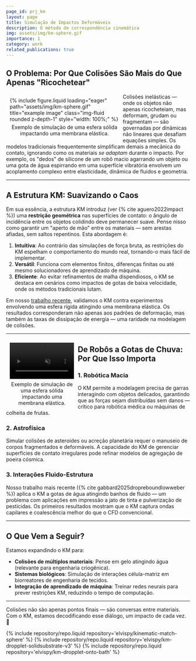 ```yaml
---
page_id: prj_km
layout: page
title: Simulação de Impactos Deformáveis
description: O método de correspondência cinemática
img: assets/img/km-sphere.gif
importance: 1
category: work
related_publications: true
---
```


## O Problema: Por Que Colisões São Mais do Que Apenas "Ricochetear"

<figure style="float: left; margin: 10px; max-width: 300px;">
    {% include figure.liquid loading="eager" path="assets/img/km-sphere.gif" title="example image" class="img-fluid rounded z-depth-1" style="width: 100%;" %}
    <figcaption style="text-align: center; margin-top: 5px;">
        Exemplo de simulação de uma esfera sólida impactando uma membrana elástica.
    </figcaption>
</figure>

Colisões inelásticas — onde os objetos não apenas ricocheteiam, mas deformam, grudam ou fragmentam — são governadas por dinâmicas não lineares que desafiam equações simples. Os modelos tradicionais frequentemente simplificam demais a mecânica do contato, ignorando como os materiais _se adaptam_ durante o impacto. Por exemplo, os "dedos" de silicone de um robô macio agarrando um objeto ou uma gota de água espirrando em uma superfície vibratória envolvem um acoplamento complexo entre elasticidade, dinâmica de fluidos e geometria.

---

## A Estrutura KM: Suavizando o Caos

Em sua essência, a estrutura KM introduz (ver {% cite aguero2022impact %}) uma **restrição geométrica** nas superfícies de contato: o ângulo de incidência entre os objetos colidindo deve permanecer suave. Pense nisso como garantir um "aperto de mão" entre os materiais — sem arestas afiadas, sem saltos repentinos. Esta abordagem é:

1.  **Intuitiva**: Ao contrário das simulações de força bruta, as restrições do KM espelham o comportamento do mundo real, tornando-o mais fácil de implementar.
2.  **Versátil**: Funciona com elementos finitos, diferenças finitas ou até mesmo solucionadores de aprendizado de máquina.
3.  **Eficiente**: Ao evitar refinamentos de malha dispendiosos, o KM se destaca em cenários como impactos de gotas de baixa velocidade, onde os métodos tradicionais lutam.

Em nosso [trabalho recente](https://royalsocietypublishing.org/doi/10.1098/rspa.2022.0340), validamos o KM contra experimentos envolvendo uma esfera rígida atingindo uma membrana elástica. Os resultados corresponderam não apenas aos padrões de deformação, mas também às taxas de dissipação de energia — uma raridade na modelagem de colisões.

---

<figure style="float: left; margin: 10px; width: 35%;">
  <div style="position: relative; width: 100%; padding-bottom: 56.25%; height: 0; overflow: hidden;">
    <video autoplay muted loop controls 
           style="position: absolute; top: 0; left: 0; width: 100%; height: 100%;" 
           preload="auto">
      <source src="/assets/img/drop.mp4" type="video/mp4">
      Seu navegador não suporta a tag de vídeo.
    </video>
  </div>
  <figcaption style="text-align: center; margin-top: 5px;">
    Exemplo de simulação de uma esfera sólida impactando uma membrana elástica.
  </figcaption>
</figure>

## De Robôs a Gotas de Chuva: Por Que Isso Importa

### 1. **Robótica Macia**

O KM permite a modelagem precisa de garras interagindo com objetos delicados, garantindo que as forças sejam distribuídas sem danos — crítico para robótica médica ou máquinas de colheita de frutas.

### 2. **Astrofísica**

Simular colisões de asteroides ou acreção planetária requer o manuseio de corpos fragmentados e deformáveis. A capacidade do KM de gerenciar superfícies de contato irregulares pode refinar modelos de agregação de poeira cósmica.

### 3. **Interações Fluido-Estrutura**

Nosso trabalho mais recente ({% cite gabbard2025dropreboundlowweber %}) aplica o KM a gotas de água atingindo banhos de fluido — um problema com aplicações em impressão a jato de tinta e pulverização de pesticidas. Os primeiros resultados mostram que o KM captura ondas capilares e coalescência melhor do que o CFD convencional.

---

## O Que Vem a Seguir?

Estamos expandindo o KM para:

-   **Colisões de múltiplos materiais**: Pense em gelo atingindo água (relevante para engenharia criogênica).
-   **Sistemas biológicos**: Simulação de interações célula-matriz em biorreatores de engenharia de tecidos.
-   **Integração de aprendizado de máquina**: Treinar redes neurais para prever restrições KM, reduzindo o tempo de computação.

---

Colisões não são apenas pontos finais — são conversas entre materiais. Com o KM, estamos decodificando esse diálogo, um impacto de cada vez. 🚀

<div class="repositories d-flex flex-wrap flex-md-row flex-column justify-content-between align-items-center">
    {% include repository/repo.liquid repository='elvispy/kinematic-match-sphere' %}  
    {% include repository/repo.liquid repository='elvispy/km-dropplet-solidsubstrate-v3' %}  
    {% include repository/repo.liquid repository='elvispy/km-dropplet-onto-bath' %}  
</div>
